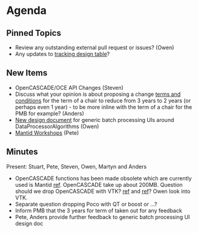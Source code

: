 Agenda
======

Pinned Topics
-------------
* Review any outstanding external pull request or issues? (Owen)
* Any updates to [tracking design table](https://github.com/mantidproject/documents/blob/master/Project-Management/TechnicalSteeringCommittee/reports/TSC-TrackingDesignProposals.md)?

New Items
---------

* OpenCASCADE/OCE API Changes (Steven)
* Discuss what your opinion is about proposing a change [terms and conditions](https://github.com/mantidproject/documents/blob/master/Project-Management/TechnicalSteeringCommittee/TSC-Terms.md) for the term of a chair to reduce from 3 years to 2 years (or perhaps even 1 year) - to be more inline with the term of a chair for the PMB for example? (Anders)
* [New design document](https://github.com/mantidproject/documents/blob/master/Design/DataProcessorAlgorithmUI/DataProcessingUserInterface.md) for generic batch processing UIs around DataProcessorAlgorithms (Owen)
* [Mantid Workshops](http://www.mantidproject.org/Category:Workshop2016) (Pete)

Minutes
-------
Present: Stuart, Pete, Steven, Owen, Martyn and Anders

* OpenCASCADE functions has been made obsolete which are currently used is Mantid  [ref](http://dev.opencascade.org/index.php?q=node/1060). OpenCASCADE take up about 200MB. Question should we drop OpenCASCADE with VTK? [ref](http://www.vtkjournal.org/browse/publication/797) and [ref](http://www.vtk.org/doc/nightly/html/classvtkBooleanOperationPolyDataFilter.html)? Owen look into VTK. 
* Separate question dropping Poco with QT or boost or ...?
* Inform PMB that the 3 years for term of taken out for any feedback
* Pete, Anders provide further feedback to generic batch processing UI design doc
